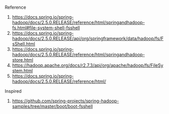 
Reference

1. https://docs.spring.io/spring-hadoop/docs/2.5.0.RELEASE/reference/html/springandhadoop-fs.html#file-system-shell-fsshell
1. https://docs.spring.io/spring-hadoop/docs/2.5.0.RELEASE/api/org/springframework/data/hadoop/fs/FsShell.html
1. https://docs.spring.io/spring-hadoop/docs/2.5.0.RELEASE/reference/html/springandhadoop-store.html
1. https://hadoop.apache.org/docs/r2.7.3/api/org/apache/hadoop/fs/FileSystem.html
1. https://docs.spring.io/spring-hadoop/docs/2.5.0.RELEASE/reference/html/

Inspired

1. https://github.com/spring-projects/spring-hadoop-samples/tree/master/boot/boot-fsshell
